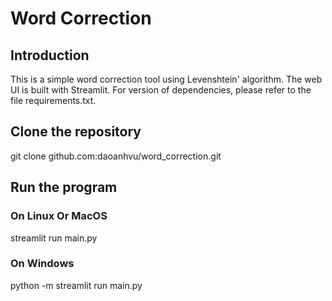 # Word Correction

## Introduction
This is a simple word correction tool using Levenshtein' algorithm. The web UI is built with Streamlit.
For version of dependencies, please refer to the file requirements.txt.

## Clone the repository
git clone github.com:daoanhvu/word_correction.git

## Run the program
### On Linux Or MacOS
streamlit run main.py
### On Windows
python -m streamlit run main.py